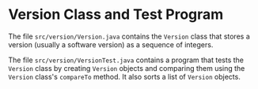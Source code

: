 # Version Class and Test Program

The file `src/version/Version.java` contains the `Version` class that stores a version
(usually a software version) as a sequence of integers.

The file `src/version/VersionTest.java` contains a program that tests the `Version`
class by creating `Version` objects and comparing them using the `Version` class's `compareTo` method. It also
sorts a list of `Version` objects.

